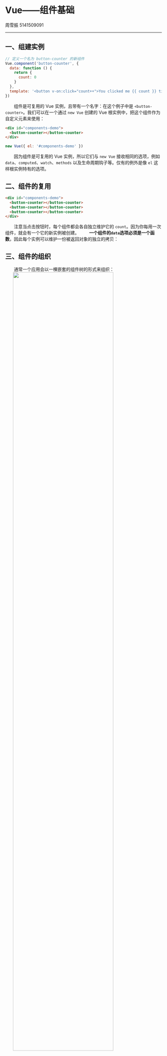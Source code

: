 # Vue——组件基础
周雪振 5141509091

---

## 一、组建实例
```js
// 定义一个名为 button-counter 的新组件
Vue.component('button-counter', {
  data: function () {
    return {
      count: 0
    }
  },
  template: '<button v-on:click="count++">You clicked me {{ count }} times.</button>'
})
```
&emsp;&emsp;组件是可复用的 Vue 实例，且带有一个名字：在这个例子中是 `<button-counter>`。我们可以在一个通过 `new Vue` 创建的 Vue 根实例中，把这个组件作为自定义元素来使用：
```HTML
<div id="components-demo">
  <button-counter></button-counter>
</div>
```
```js
new Vue({ el: '#components-demo' })
```
&emsp;&emsp;因为组件是可复用的 Vue 实例，所以它们与 `new Vue` 接收相同的选项，例如 `data`、`computed`、`watch`、`methods` 以及生命周期钩子等。仅有的例外是像 `el` 这样根实例特有的选项。

## 二、组件的复用
```HTML
<div id="components-demo">
  <button-counter></button-counter>
  <button-counter></button-counter>
  <button-counter></button-counter>
</div>
```
&emsp;&emsp;注意当点击按钮时，每个组件都会各自独立维护它的 `count`。因为你每用一次组件，就会有一个它的新实例被创建。
&emsp;&emsp;**一个组件的` data `选项必须是一个函数**，因此每个实例可以维护一份被返回对象的独立的拷贝：

## 三、组件的组织
&emsp;&emsp;通常一个应用会以一棵嵌套的组件树的形式来组织：    
<image style="width:80%;padding-left:5%;"  src="img/component_tree.png"></image>  
&emsp;&emsp;例如，你可能会有页头、侧边栏、内容区等组件，每个组件又包含了其它的像导航链接、博文之类的组件。  
&emsp;&emsp;为了能在模板中使用，这些组件必须先注册以便 Vue 能够识别。这里有两种组件的注册类型：全局注册和局部注册。
```js
//全局注册
Vue.component('my-component-name',{
    //...options...
})
```
&emsp;&emsp;全局注册的组件可以用在其被注册之后的任何 (通过 `new Vue`) 新创建的 Vue 根实例，也包括其组件树中的所有子组件的模板中。  
## 四、通过Prop向子组件传递数据
&emsp;&emsp;Prop 是你可以在组件上注册的一些自定义特性。当一个值传递给一个 prop 特性的时候，它就变成了那个组件实例的一个属性。为了给博文组件传递一个标题，我们可以用一个 `prop`s 选项将其包含在该组件可接受的 prop 列表中：
```js
Vue.component('blog-post', {
  props: ['title'],
  template: '<h3>{{ title }}</h3>'
})
```
&emsp;&emsp;一个组件默认可以拥有任意数量的 prop，任何值都可以传递给任何 prop。在上述模板中，你会发现我们能够在组件实例中访问这个值，就像访问 `data` 中的值一样。  
&emsp;&emsp;一个 prop 被注册之后，你就可以像这样把数据作为一个自定义特性传递进来：
```HTML
<blog-post title="My journey with Vue"></blog-post>
<blog-post title="Blogging with Vue"></blog-post>
<blog-post title="Why Vue is so fun"></blog-post>
```
&emsp;&emsp;然而在一个典型的应用中，你可能在 `data` 里有一个博文的数组：
```js
new Vue({
  el: '#blog-post-demo',
  data: {
    posts: [
      { id: 1, title: 'My journey with Vue' },
      { id: 2, title: 'Blogging with Vue' },
      { id: 3, title: 'Why Vue is so fun' }
    ]
  }
})
```
&emsp;&emsp;并且想为每一个组件渲染一个博文
```HTML
<blog-post
  v-for="post in posts"
  v-bind:key="post.id"
  v-bind:title="post.title"
></blog-post>
```
&emsp;&emsp;如上所示，你会发现我们可以使用 `v-bind` 来动态传递 prop。

## 五、单个根元素
&emsp;&emsp;当构建一个 `<blog-post>` 组件时，你的模板最终会包含的东西远不止一个标题，最最起码，你会包含这篇博文的正文，Vue语法要求**every component must have a single root element**(每个组件必须只有一个根元素)。你可以将模板的内容包裹在一个父元素内：
```js
template:'
<div class="blog-post"> \
  <h3>{{title}}</h3>\
  <div v-html="content"></div>\
</div> '
```

&emsp;&emsp;看起来当组件变得越来越复杂的时候，我们的博文不只需要标题和内容，还需要发布日期、评论等等。为每个相关的信息定义一个 prop 会变得很麻烦：
```HTML
<blog-post
  v-for="post in posts"
  v-bind:key="post.id"
  v-bind:title="post.title"
  v-bind:content="post.content"
  v-bind:publishedAt="post.publishedAt"
  v-bind:comments="post.comments"
></blog-post>
```
&emsp;&emsp;重构一下这个 `<blog-post>` 组件了，让它变成接受一个单独的 post prop：
```HTML
<blog-post
  v-for="post in posts"
  v-bind:key="post.id"
  v-bind:post="post"
></blog-post>
```
```js
Vue.component('blog-post', {
  props: ['post'],
  template: `
    <div class="blog-post">
      <h3>{{ post.title }}</h3>
      <div v-html="post.content"></div>
    </div>
  `
})
```
&emsp;&emsp;现在，不论何时为 post 对象添加一个新的属性，它都会自动地在 `<blog-post>` 内可用。

## 六、通过事件向父级组件发送消息
&emsp;&emsp;在我们开发 `<blog-post>` 组件时，它的一些功能可能要求我们和父级组件进行沟通。例如我们可能会引入一个可访问性的功能来放大博文的字号，同时让页面的其它部分保持默认的字号。
&emsp;&emsp;在其父组件中，我们可以通过添加一个 postFontSize 数据属性来支持这个功能：
```js
new Vue({
    el:"#blog-posts-events-demo",
    data:{
        posts:[/*....*/],
        postFontSize:1
    }
})
```
```HTML
<div id="blog-posts-events-demo">
  <div :style="{ fontSize: postFontSize + 'em' }">
    <blog-post
      v-for="post in posts"
      v-bind:key="post.id"
      v-bind:post="post"
    ></blog-post>
  </div>
</div>
```
&emsp;&emsp;现在我们在每篇博文正文之前添加一个按钮来放大字号：
```js
Vue.component('blog-post', {
  props: ['post'],
  template: `
    <div class="blog-post">
      <h3>{{ post.title }}</h3>
      <button>
        Enlarge text
      </button>
      <div v-html="post.content"></div>
    </div>
  `
})
```
&emsp;&emsp;现在这个button什么都不会做。Vue 实例提供了一个自定义事件的系统来解决这个问题。我们可以调用内建的` $emit` 方法并传入事件的名字，来向父级组件触发一个事件：
```HTML
<button v-on:click="$emit('enlarge-text')">Enlarge Text</button>
```
&emsp;&emsp;然后我们可以用 `v-on` 在博文组件上监听这个事件，就像监听一个原生 DOM 事件一样：
```HTML
<blog-post
  ...
  v-on:enlarge-text="postFontSize += 0.1"
></blog-post>
```
## 七、使用事件抛出一个值
&emsp;&emsp;有的时候用一个事件来抛出一个特定的值是非常有用的。例如我们可能想让 `<blog-post>` 组件决定它的文本要放大多少。这时可以使用 `$emit` 的第二个参数来提供这个值：
```HTML
<button v-on:click="$emit('enlarge-text', 0.1)">
  Enlarge text
</button>
```
&emsp;&emsp;然后当在父级组件监听这个事件的时候，我们可以通过 `$event` 访问到被抛出的这个值：
```HTML
<blog-post
  ...
  v-on:enlarge-text="postFontSize += $event"
></blog-post>
```
&emsp;&emsp;或者，如果这个事件处理函数是一个方法：
```HTML
<blog-post
  ...
  v-on:enlarge-text="onEnlargeText"
></blog-post>
```
&emsp;&emsp;那么这个值将会作为第一个参数传入这个方法：
```js
methods: {
  onEnlargeText: function (enlargeAmount) {
    this.postFontSize += enlargeAmount
  }
}
```
## 八、在组件上使用`v-model`

```js
Vue.component('custom-input', {
  props: ['value'],
  template: `
    <input
      v-bind:value="value"
      v-on:input="$emit('input', $event.target.value)"
    >
  `
})
```
&emsp;&emsp;这样，`v-model` 就应该可以在这个组件上完美地工作起来了：
```HTML
<custom-input v-model="searchText"></custom-input>
```

## 九、通过插槽分发内容
&emsp;&emsp;和 HTML 元素一样，我们经常需要向一个组件传递内容，像这样：
```HTML
<alert-box>
  Something bad happened.
</alert-box>
```
&emsp;&emsp;是这样实现的：
```js
Vue.component('alert-box', {
  template: `
    <div class="demo-alert-box">
      <strong>Error!</strong>
      <slot></slot>
    </div>
  `
})
```
&emsp;&emsp;只要在需要的地方加入插槽就行了——就这么简单！

## 动态组件
&emsp;&emsp;有的时候，在不同组件之间进行动态切换是非常有用的，比如在一个多标签的界面里。这可以通过Vue的`<component>`元素加一个特殊的`is`特性来实现:
```HTML
<!-- 组件会在 `currentTabComponent` 改变时改变 -->
<component v-bind:is="currentTabComponent"></component>
```
